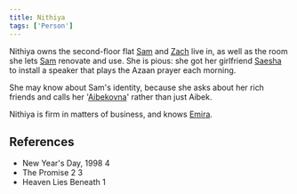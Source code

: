 ```yaml
---
title: Nithiya
tags: ['Person']
---
```

Nithiya owns the second-floor flat [Sam](/_wiki/sam.md) and [Zach](/_wiki/zach.md) live in, as well as the room she lets [Sam](/_wiki/sam.md) renovate and use. She is pious: she got her girlfriend [Saesha](/_wiki/saesha.md) to install a speaker that plays the Azaan prayer each morning.

She may know about Sam's identity, because she asks about her rich friends and calls her '[Aibekovna](/_wiki/aibek.md)' rather than just Aibek.

Nithiya is firm in matters of business, and knows [Emira](/_wiki/emira.md).

## References
- New Year's Day, 1998 4
- The Promise 2 3
- Heaven Lies Beneath 1
